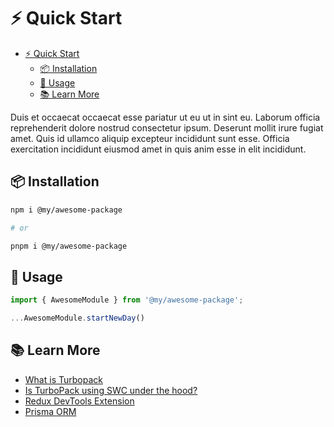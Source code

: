 # ⚡ Quick Start

- [⚡ Quick Start](#-quick-start)
  - [📦 Installation](#-installation)
  - [🚀 Usage](#-usage)
  - [📚 Learn More](#-learn-more)

Duis et occaecat occaecat esse pariatur ut eu ut in sint eu. Laborum officia reprehenderit dolore nostrud consectetur ipsum. Deserunt mollit irure fugiat amet. Quis id ullamco aliquip excepteur incididunt sunt esse. Officia exercitation incididunt eiusmod amet in quis anim esse in elit incididunt.

## 📦 Installation

```bash
npm i @my/awesome-package

# or

pnpm i @my/awesome-package
```

## 🚀 Usage

```typescript
import { AwesomeModule } from '@my/awesome-package';

...AwesomeModule.startNewDay()
```

## 📚 Learn More

- [What is Turbopack](https://www.youtube.com/watch?v=6ZwnBI4Rb1w)
- [Is TurboPack using SWC under the hood?](https://github.com/vercel/turbo/discussions/2350#discussioncomment-3965562)
- [Redux DevTools Extension](https://github.com/reduxjs/redux-devtools)
- [Prisma ORM](https://www.prisma.io/orm)

